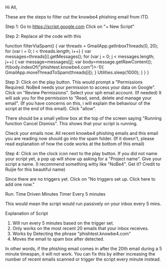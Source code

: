 Hi All, 

These are the steps to filter out the knowbe4 phishing email from ITD.

Step 1:
Go to https://script.google.com
Click on "+ New Script"

Step 2:
Replace all the code with this

function filterViaSpam() {
  var threads = GmailApp.getInboxThreads(0, 20);
  for (var i = 0; i < threads.length; i++) {
    var messages=threads[i].getMessages();
    for (var j = 0; j < messages.length; j++) {
      var message=messages[j];
      var body=message.getRawContent();
      if(body.indexOf("phishtest.knowbe4.com")>-1){
        GmailApp.moveThreadToSpam(threads[i]);
      }
      Utilities.sleep(1000);
    }
  }
}




Step 3:
Click on the play button. 
This would prompt a "Permissions Required. NoBe4 needs your permission to access your data on Google". 
Click on "Review Permissions".
Select your sph email account. (If needed) 
It will ask you for the permission to "Read, send, delete and manage your email". (If you have concerns on this, i will explain the behaviour of the script at the end of this email).
Click "allow".

There should be a small yellow box at the top of the screen saying "Running function <your script name> Cancel Dismiss". This shows that your script is running.

Check your emails now. All recent knowbe4 phishing emails and this email you are reading now should go into the spam folder.
(If it doesn't, please read explanation of how the code works at the bottom of this email)

Step 4:
Click on the clock icon next to the play button. 
If you did not name your script yet, a pop up will show up asking for a "Project name". Give your script a name.
(I recommend something witty like "NoBe4". Get it? Credit to Ruijie for this beautiful name)

Since there are no triggers yet. Click on "No triggers set up. Click here to add one now." 

Run: <Your script name>
Time Driven
Minutes Timer
Every 5 minutes


This would mean the script would run passively on your inbox every 5 mins.


Explanation of Script
1. Will run every 5 minutes based on the trigger set.
2. Only works on the most recent 20 emails that your inbox receives.
3. Works by Detecting the phrase "phishtest.knowbe4.com"
4. Moves the email to spam box after detected.

In other words, if the phishing email comes in after the 20th email during a 5 minute timespan, it will not work. You can fix this by either increasing the number of recent emails scanned or trigger the script every minute instead. 